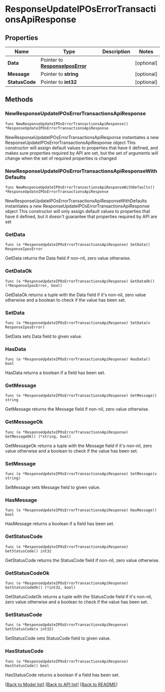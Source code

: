 # ResponseUpdateIPOsErrorTransactionsApiResponse

## Properties

Name | Type | Description | Notes
------------ | ------------- | ------------- | -------------
**Data** | Pointer to [**ResponseIposError**](ResponseIposError.md) |  | [optional] 
**Message** | Pointer to **string** |  | [optional] 
**StatusCode** | Pointer to **int32** |  | [optional] 

## Methods

### NewResponseUpdateIPOsErrorTransactionsApiResponse

`func NewResponseUpdateIPOsErrorTransactionsApiResponse() *ResponseUpdateIPOsErrorTransactionsApiResponse`

NewResponseUpdateIPOsErrorTransactionsApiResponse instantiates a new ResponseUpdateIPOsErrorTransactionsApiResponse object
This constructor will assign default values to properties that have it defined,
and makes sure properties required by API are set, but the set of arguments
will change when the set of required properties is changed

### NewResponseUpdateIPOsErrorTransactionsApiResponseWithDefaults

`func NewResponseUpdateIPOsErrorTransactionsApiResponseWithDefaults() *ResponseUpdateIPOsErrorTransactionsApiResponse`

NewResponseUpdateIPOsErrorTransactionsApiResponseWithDefaults instantiates a new ResponseUpdateIPOsErrorTransactionsApiResponse object
This constructor will only assign default values to properties that have it defined,
but it doesn't guarantee that properties required by API are set

### GetData

`func (o *ResponseUpdateIPOsErrorTransactionsApiResponse) GetData() ResponseIposError`

GetData returns the Data field if non-nil, zero value otherwise.

### GetDataOk

`func (o *ResponseUpdateIPOsErrorTransactionsApiResponse) GetDataOk() (*ResponseIposError, bool)`

GetDataOk returns a tuple with the Data field if it's non-nil, zero value otherwise
and a boolean to check if the value has been set.

### SetData

`func (o *ResponseUpdateIPOsErrorTransactionsApiResponse) SetData(v ResponseIposError)`

SetData sets Data field to given value.

### HasData

`func (o *ResponseUpdateIPOsErrorTransactionsApiResponse) HasData() bool`

HasData returns a boolean if a field has been set.

### GetMessage

`func (o *ResponseUpdateIPOsErrorTransactionsApiResponse) GetMessage() string`

GetMessage returns the Message field if non-nil, zero value otherwise.

### GetMessageOk

`func (o *ResponseUpdateIPOsErrorTransactionsApiResponse) GetMessageOk() (*string, bool)`

GetMessageOk returns a tuple with the Message field if it's non-nil, zero value otherwise
and a boolean to check if the value has been set.

### SetMessage

`func (o *ResponseUpdateIPOsErrorTransactionsApiResponse) SetMessage(v string)`

SetMessage sets Message field to given value.

### HasMessage

`func (o *ResponseUpdateIPOsErrorTransactionsApiResponse) HasMessage() bool`

HasMessage returns a boolean if a field has been set.

### GetStatusCode

`func (o *ResponseUpdateIPOsErrorTransactionsApiResponse) GetStatusCode() int32`

GetStatusCode returns the StatusCode field if non-nil, zero value otherwise.

### GetStatusCodeOk

`func (o *ResponseUpdateIPOsErrorTransactionsApiResponse) GetStatusCodeOk() (*int32, bool)`

GetStatusCodeOk returns a tuple with the StatusCode field if it's non-nil, zero value otherwise
and a boolean to check if the value has been set.

### SetStatusCode

`func (o *ResponseUpdateIPOsErrorTransactionsApiResponse) SetStatusCode(v int32)`

SetStatusCode sets StatusCode field to given value.

### HasStatusCode

`func (o *ResponseUpdateIPOsErrorTransactionsApiResponse) HasStatusCode() bool`

HasStatusCode returns a boolean if a field has been set.


[[Back to Model list]](../README.md#documentation-for-models) [[Back to API list]](../README.md#documentation-for-api-endpoints) [[Back to README]](../README.md)


